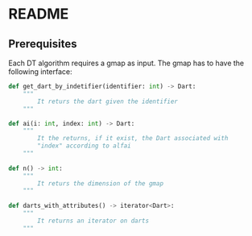 # README

## Prerequisites
Each DT algorithm requires a gmap as input.
The gmap has to have the following interface:

```python
def get_dart_by_indetifier(identifier: int) -> Dart:
    """
        It returs the dart given the identifier
    """

def ai(i: int, index: int) -> Dart:
    """
        It the returns, if it exist, the Dart associated with
        "index" according to alfai
    """
    
def n() -> int:
    """
        It returs the dimension of the gmap
    """
    
def darts_with_attributes() -> iterator<Dart>:
    """
        It returns an iterator on darts
    """
```